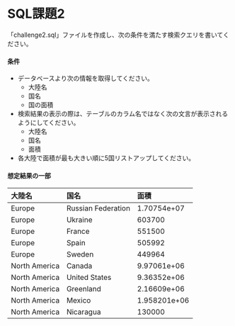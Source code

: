 # SQL課題2

「challenge2.sql」ファイルを作成し、次の条件を満たす検索クエリを書いてください。

#### 条件
- データベースより次の情報を取得してください。
    - 大陸名
    - 国名
    - 国の面積
- 検索結果の表示の際は、テーブルのカラム名ではなく次の文言が表示されるようにしてください。
    - 大陸名
    - 国名
    - 面積
- 各大陸で面積が最も大きい順に5国リストアップしてください。

#### 想定結果の一部
| 大陸名 | 国名 | 面積 |
| :--- | :--- | :--- |
| Europe | Russian Federation |	1.70754e+07 |
| Europe | Ukraine | 603700 |
| Europe | France | 551500 |
| Europe | Spain | 505992 |
| Europe | Sweden | 449964 |
| North America	| Canada | 9.97061e+06 |
| North America	| United States | 9.36352e+06 |
| North America	| Greenland | 2.16609e+06 |
| North America	| Mexico | 1.958201e+06 |
| North America	| Nicaragua | 130000 |

